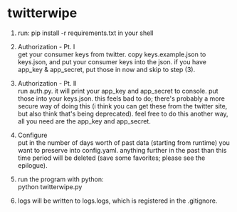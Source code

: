 # twitterwipe

1. run: pip install -r requirements.txt in your shell

2. Authorization - Pt. I<br>
get your consumer keys from twitter. copy keys.example.json to keys.json, and put your consumer keys into the json.
if you have app_key & app_secret, put those in now and skip to step (3).

3. Authorization - Pt. II<br>
run auth.py. it will print your app_key and app_secret to console. put those into your keys.json. this feels bad to do; there's probably a more secure way of doing this (i think you can get these from the twitter site, but also think that's being deprecated). feel free to do this another way, all you need are the app_key and app_secret.

4. Configure<br>
put in the number of days worth of past data (starting from runtime) you want to preserve into config.yaml. anything further in the past than this time period will be deleted (save some favorites; please see the epilogue).

5. run the program with python:<br>
python twitterwipe.py

6. logs will be written to logs.logs, which is registered in the .gitignore.
